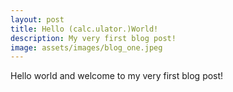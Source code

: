 ```yaml
---
layout: post
title: Hello (calc.ulator.)World!
description: My very first blog post!
image: assets/images/blog_one.jpeg
---
```


Hello world and welcome to my very first blog post!